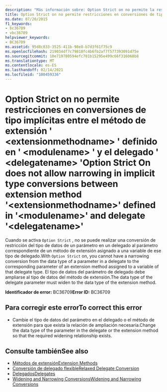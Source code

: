 ```yaml
---
description: "Más información sobre: Option Strict on no permite la restricción en conversiones de tipo implícitas entre el método de extensión ' <extensionmethodname> ' definido en ' <modulename> ' y el delegado ' <delegatename> '"
title: Option Strict on no permite restricciones en conversiones de tipo implícitas entre el método de extensión ' <extensionmethodname> ' definido en ' <modulename> ' y el delegado ' <delegatename> '
ms.date: 07/20/2015
f1_keywords:
- bc36709
- vbc36709
helpviewer_keywords:
- BC36709
ms.assetid: 95d8c833-3525-411b-98e8-b7d3f61f75c9
ms.openlocfilehash: 219034df7c79810fc4b6fb2af7f577393091d75e
ms.sourcegitcommit: 10e719780594efc781b15295e499c66f316068b8
ms.translationtype: MT
ms.contentlocale: es-ES
ms.lasthandoff: 02/14/2021
ms.locfileid: "100459336"
---
```

# <a name="option-strict-on-does-not-allow-narrowing-in-implicit-type-conversions-between-extension-method-extensionmethodname-defined-in-modulename-and-delegate-delegatename"></a><span data-ttu-id="b7456-103">Option Strict on no permite restricciones en conversiones de tipo implícitas entre el método de extensión ' \<extensionmethodname> ' definido en ' \<modulename> ' y el delegado ' \<delegatename> '</span><span class="sxs-lookup"><span data-stu-id="b7456-103">Option Strict On does not allow narrowing in implicit type conversions between extension method '\<extensionmethodname>' defined in '\<modulename>' and delegate '\<delegatename>'</span></span>

<span data-ttu-id="b7456-104">Cuando se activa `Option Strict` , no se puede realizar una conversión de restricción del tipo de datos de un parámetro en un delegado al parámetro correspondiente de un método de extensión asignado a una variable de ese tipo de delegado.</span><span class="sxs-lookup"><span data-stu-id="b7456-104">With `Option Strict` on, you cannot have a narrowing conversion from the data type of a parameter in a delegate to the corresponding parameter of an extension method assigned to a variable of that delegate type.</span></span> <span data-ttu-id="b7456-105">El tipo de datos del parámetro de delegado debe ampliarse al tipo de datos del método de extensión.</span><span class="sxs-lookup"><span data-stu-id="b7456-105">The data type of the delegate parameter must widen to the data type of the extension method.</span></span>  
  
 <span data-ttu-id="b7456-106">**Identificador de error:** BC36709</span><span class="sxs-lookup"><span data-stu-id="b7456-106">**Error ID:** BC36709</span></span>  
  
## <a name="to-correct-this-error"></a><span data-ttu-id="b7456-107">Para corregir este error</span><span class="sxs-lookup"><span data-stu-id="b7456-107">To correct this error</span></span>  
  
- <span data-ttu-id="b7456-108">Cambie el tipo de datos del parámetro en el delegado o el método de extensión para que exista la relación de ampliación necesaria.</span><span class="sxs-lookup"><span data-stu-id="b7456-108">Change the data type of the parameter in the delegate or the extension method so that the required widening relationship exists.</span></span>  
  
## <a name="see-also"></a><span data-ttu-id="b7456-109">Consulte también</span><span class="sxs-lookup"><span data-stu-id="b7456-109">See also</span></span>

- [<span data-ttu-id="b7456-110">Métodos de extensión</span><span class="sxs-lookup"><span data-stu-id="b7456-110">Extension Methods</span></span>](../programming-guide/language-features/procedures/extension-methods.md)
- [<span data-ttu-id="b7456-111">Conversión de delegado flexible</span><span class="sxs-lookup"><span data-stu-id="b7456-111">Relaxed Delegate Conversion</span></span>](../programming-guide/language-features/delegates/relaxed-delegate-conversion.md)
- [<span data-ttu-id="b7456-112">Delegados</span><span class="sxs-lookup"><span data-stu-id="b7456-112">Delegates</span></span>](../programming-guide/language-features/delegates/index.md)
- [<span data-ttu-id="b7456-113">Widening and Narrowing Conversions</span><span class="sxs-lookup"><span data-stu-id="b7456-113">Widening and Narrowing Conversions</span></span>](../programming-guide/language-features/data-types/widening-and-narrowing-conversions.md)
